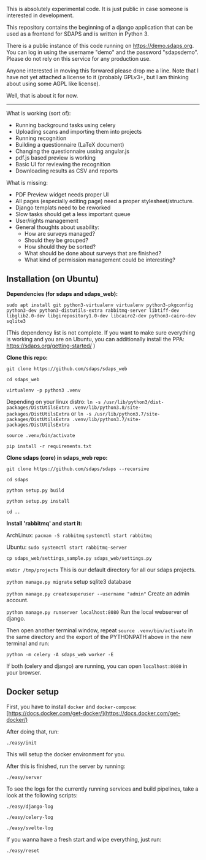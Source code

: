 This is absolutely experimental code. It is just public in case someone
is interested in development.

This repository contains the beginning of a django application that can be
used as a frontend for SDAPS and is written in Python 3.

There is a public instance of this code running on https://demo.sdaps.org.
You can log in using the username "demo" and the password "sdapsdemo". Please
do not rely on this service for any production use.

Anyone interested in moving this forwared please drop me a line. Note that I
have not yet attached a license to it (probably GPLv3+, but I am thinking
about using some AGPL like license).

Well, that is about it for now.

---

What is working (sort of):

- Running background tasks using celery
- Uploading scans and importing them into projects
- Running recognition
- Building a questionnaire (LaTeX document)
- Changing the questionnaire ussing angular.js
- pdf.js based preview is working
- Basic UI for reviewing the recognition
- Downloading results as CSV and reports

What is missing:

- PDF Preview widget needs proper UI
- All pages (especially editing page) need a proper stylesheet/structure.
- Django templats need to be reworked
- Slow tasks should get a less important queue
- User/rights management
- General thoughts about usability:
  - How are surveys managed?
  - Should they be grouped?
  - How should they be sorted?
  - What should be done about surveys that are finished?
  - What kind of permission management could be interesting?

## Installation (on Ubuntu)

**Dependencies (for sdaps and sdaps_web):**

`sudo apt install git python3-virtualenv virtualenv python3-pkgconfig python3-dev python3-distutils-extra rabbitmq-server libtiff-dev libglib2.0-dev libgirepository1.0-dev libcairo2-dev python3-cairo-dev sqlite3`

(This dependency list is not complete. If you want to make sure everything is working and you are on Ubuntu, you can additionally install the PPA: https://sdaps.org/getting-started/ )

**Clone this repo:**

`git clone https://github.com/sdaps/sdaps_web`

`cd sdaps_web`

`virtualenv -p python3 .venv`

Depending on your linux distro:
`ln -s /usr/lib/python3/dist-packages/DistUtilsExtra .venv/lib/python3.8/site-packages/DistUtilsExtra` or
`ln -s /usr/lib/python3.7/site-packages/DistUtilsExtra .venv/lib/python3.7/site-packages/DistUtilsExtra`

`source .venv/bin/activate`

`pip install -r requirements.txt`

**Clone sdaps (core) in sdaps_web repo:**

`git clone https://github.com/sdaps/sdaps --recursive`

`cd sdaps`

`python setup.py build`

`python setup.py install`

`cd ..`

**Install 'rabbitmq' and start it:**

ArchLinux: `pacman -S rabbitmq` `systemctl start rabbitmq`

Ubuntu: `sudo systemctl start rabbitmq-server`

`cp sdaps_web/settings_sample.py sdaps_web/settings.py`

`mkdir /tmp/projects` This is our default directory for all our sdaps projects.

`python manage.py migrate` setup sqlite3 database

`python manage.py createsuperuser --username "admin"` Create an admin account.

`python manage.py runserver localhost:8080` Run the local webserver of django.

Then open another terminal window, repeat `source .venv/bin/activate` in the
same directory and the export of the PYTHONPATH above in the new terminal and
run:

`python -m celery -A sdaps_web worker -E`

If both (celery and django) are running, you can open `localhost:8080` in your
browser.

## Docker setup

First, you have to install `docker` and `docker-compose`: [https://docs.docker.com/get-docker/](https://docs.docker.com/get-docker/)

After doing that, run:

```shell
./easy/init
```

This will setup the docker environment for you.

After this is finished, run the server by running:

```shell
./easy/server
```

To see the logs for the currently running services and build pipelines, take a look at the following scripts:

```shell
./easy/django-log
```

```shell
./easy/celery-log
```

```shell
./easy/svelte-log
```

If you wanna have a fresh start and wipe everything, just run:

```shell
./easy/reset
```
